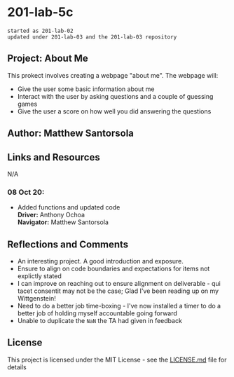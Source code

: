 
# 201-lab-5c  
    started as 201-lab-02    
    updated under 201-lab-03 and the 201-lab-03 repository
  
## Project: About Me
This prokect involves creating a webpage "about me". The webpage will:
  - Give the user some basic information about me
  - Interact with the user by asking questions and a couple of guessing games
  - Give the user a score on how well you did answering the questions

## Author: Matthew Santorsola

## Links and Resources
N/A

### 08 Oct 20:  
  - Added functions and updated code  
   **Driver:** Anthony Ochoa  
  **Navigator:** Matthew Santorsola

## Reflections and Comments
- An interesting project. A good introduction and exposure. 
- Ensure to align on code boundaries and expectations for items not explictly stated
- I can improve on reaching out to ensure alignment on deliverable - qui tacet consentit may not be the case; Glad I've been reading up on my Wittgenstein!
- Need to do a better job time-boxing - I've now installed a timer to do a better job of holding myself accountable going forward
- Unable to duplicate the `NaN` the TA had given in feedback

## License

This project is licensed under the MIT License - see the [LICENSE.md](LICENSE.md) file for details
